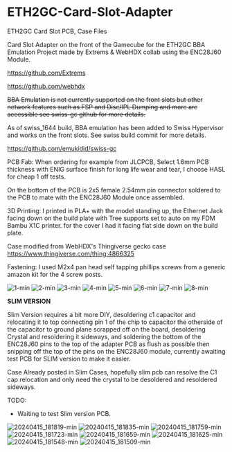 # ETH2GC-Card-Slot-Adapter
ETH2GC Card Slot PCB, Case Files

Card Slot Adapter on the front of the Gamecube for the ETH2GC BBA Emulation Project made by Extrems & WebHDX collab using the ENC28J60 Module.

https://github.com/Extrems

https://github.com/webhdx

~~BBA Emulation is not currently supported on the front slots but other network features such as FSP and Disc/IPL Dumping and more are accessible see swiss-gc github for more details.~~

As of swiss_1644 build, BBA emulation has been added to Swiss Hypervisor and works on the front slots. See swiss build commit for more details.

https://github.com/emukidid/swiss-gc

PCB Fab:
When ordering for example from JLCPCB, Select 1.6mm PCB thickness with ENIG surface finish for long life wear and tear, I choose HASL for cheap 1 off tests.

On the bottom of the PCB is 2x5 female 2.54mm pin connector soldered to the PCB to mate with the ENC28J60 Module once assembled.

3D Printing: I printed in PLA+ with the model standing up, the Ethernet Jack facing down on the build plate with Tree supports set to auto on my FDM Bambu X1C printer.
for the cover I had it facing flat side down on the build plate.

Case modified from WebHDX's Thingiverse gecko case https://www.thingiverse.com/thing:4866325

Fastening: I used M2x4 pan head self tapping phillips screws from a generic amazon kit for the 4 screw posts.

![1-min](https://github.com/silverstee1/ETH2GC-Card-Slot-Adapter/assets/54997238/da43a7d5-8d73-4930-80f8-ae9f250b8f95)
![2-min](https://github.com/silverstee1/ETH2GC-Card-Slot-Adapter/assets/54997238/2f6dce42-54c0-4640-a93d-18020e30d780)
![3-min](https://github.com/silverstee1/ETH2GC-Card-Slot-Adapter/assets/54997238/496b2cd3-1d45-4c19-960c-9cd356757771)
![4-min](https://github.com/silverstee1/ETH2GC-Card-Slot-Adapter/assets/54997238/82ffe8b7-9a92-4e59-b1b3-29a537952539)
![5-min](https://github.com/silverstee1/ETH2GC-Card-Slot-Adapter/assets/54997238/e1258e42-5e0d-47b0-ac63-3ec1eeceb54b)
![6-min](https://github.com/silverstee1/ETH2GC-Card-Slot-Adapter/assets/54997238/45776fac-379c-4313-a98a-ead2cc1ee949)
![7-min](https://github.com/silverstee1/ETH2GC-Card-Slot-Adapter/assets/54997238/fa8afa1c-0855-41db-a756-10f6d660a5bf)
![8-min](https://github.com/silverstee1/ETH2GC-Card-Slot-Adapter/assets/54997238/817c9caf-1dca-4a3c-bd67-532c9073025b)

**SLIM VERSION**

Slim Version requires a bit more DIY, desoldering c1 capacitor and relocating it to top connecting pin 1 of the chip to capacitor the otherside of the capacitor to ground plane scrapped off on the board, desoldering Crystal and resoldering it sideways, and soldering the bottom of the ENC28J60 pins to the top of the adapter PCB as flush as possible then snipping off the top of the pins on the ENC28J60 module, currently awaiting test PCB for SLIM version to make it easier.

Case Already posted in Slim Cases, hopefully slim pcb can resolve the C1 cap relocation and only need the crystal to be desoldered and resoldered sideways.

TODO:
- Waiting to test Slim version PCB.


![20240415_181819-min](https://github.com/silverstee1/ETH2GC-Card-Slot-Adapter/assets/54997238/07b4830d-d836-427b-a1d1-bfe58c267253)
![20240415_181835-min](https://github.com/silverstee1/ETH2GC-Card-Slot-Adapter/assets/54997238/f7329a62-df68-4217-9b8a-c1cdca333fed)
![20240415_181759-min](https://github.com/silverstee1/ETH2GC-Card-Slot-Adapter/assets/54997238/87adecb4-1630-41af-bdeb-b205b778a754)
![20240415_181723-min](https://github.com/silverstee1/ETH2GC-Card-Slot-Adapter/assets/54997238/6680e628-4a3c-48c4-881c-ef7ee236fff2)
![20240415_181659-min](https://github.com/silverstee1/ETH2GC-Card-Slot-Adapter/assets/54997238/edd4b1e2-b846-4436-a6c3-0de56c3d7b7c)
![20240415_181625-min](https://github.com/silverstee1/ETH2GC-Card-Slot-Adapter/assets/54997238/c4409b02-9676-4aed-b126-3522c5e2a4b0)
![20240415_181548-min](https://github.com/silverstee1/ETH2GC-Card-Slot-Adapter/assets/54997238/aff32472-3ab6-4f24-bd73-15b229b8836f)
![20240415_181509-min](https://github.com/silverstee1/ETH2GC-Card-Slot-Adapter/assets/54997238/9ab630fc-de2b-482e-99ea-ab8309569932)
